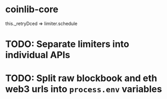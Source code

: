 # coinlib-core

this._retryDced => limiter.schedule

# TODO: Separate limiters into individual APIs
# TODO: Split raw blockbook and eth web3 urls into `process.env` variables

